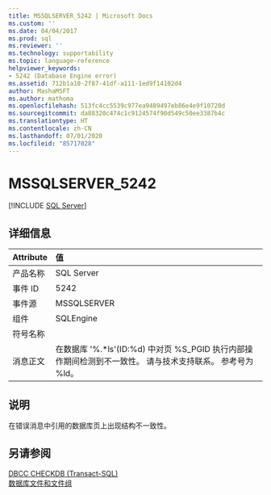 ```yaml
---
title: MSSQLSERVER_5242 | Microsoft Docs
ms.custom: ''
ms.date: 04/04/2017
ms.prod: sql
ms.reviewer: ''
ms.technology: supportability
ms.topic: language-reference
helpviewer_keywords:
- 5242 (Database Engine error)
ms.assetid: 712b1a10-2f87-41df-a111-1ed9f14102d4
author: MashaMSFT
ms.author: mathoma
ms.openlocfilehash: 513fc4cc5539c977ea9489497eb86e4e9f10720d
ms.sourcegitcommit: da88320c474c1c9124574f90d549c50ee3387b4c
ms.translationtype: HT
ms.contentlocale: zh-CN
ms.lasthandoff: 07/01/2020
ms.locfileid: "85717028"
---
```

# <a name="mssqlserver_5242"></a>MSSQLSERVER_5242
 [!INCLUDE [SQL Server](../../includes/applies-to-version/sqlserver.md)]
  
## <a name="details"></a>详细信息  
  
| Attribute | 值 |  
| :-------- | :---- |  
|产品名称|SQL Server|  
|事件 ID|5242|  
|事件源|MSSQLSERVER|  
|组件|SQLEngine|  
|符号名称||  
|消息正文|在数据库 '%.*ls'(ID:%d) 中对页 %S_PGID 执行内部操作期间检测到不一致性。 请与技术支持联系。 参考号为 %ld。|  
  
## <a name="explanation"></a>说明  
在错误消息中引用的数据库页上出现结构不一致性。  
  
## <a name="see-also"></a>另请参阅  
[DBCC CHECKDB (Transact-SQL)](~/t-sql/database-console-commands/dbcc-checkdb-transact-sql.md)  
[数据库文件和文件组](~/relational-databases/databases/database-files-and-filegroups.md)  
  
